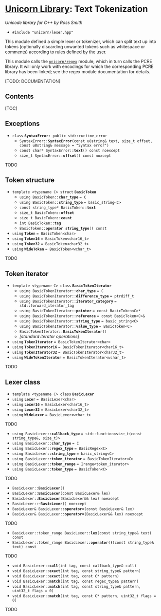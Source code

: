 # [Unicorn Library](index.html): Text Tokenization #

_Unicode library for C++ by Ross Smith_

* `#include "unicorn/lexer.hpp"`

This module defined a simple lexer or tokenizer, which can split text up into
tokens (optionally discarding unwanted tokens such as whitespace or comments)
according to rules defined by the user.

This module calls the [`unicorn/regex`](regex.html) module, which in turn
calls the PCRE library. It will only work with encodings for which the
corresponding PCRE library has been linked; see the regex module documentation
for details.

[TODO: DOCUMENTATION]

## Contents ##

[TOC]

## Exceptions ##

* `class` **`SyntaxError`**`: public std::runtime_error`
    * `SyntaxError::`**`SyntaxError`**`(const u8string& text, size_t offset, const u8string& message = "Syntax error")`
    * `const char* SyntaxError::`**`text`**`() const noexcept`
    * `size_t SyntaxError::`**`offset`**`() const noxcept`

TODO

## Token structure ##

* `template <typename C> struct` **`BasicToken`**
    * `using BasicToken::`**`char_type`** `= C`
    * `using BasicToken::`**`string_type`** `= basic_string<C>`
    * `const string_type* BasicToken::`**`text`**
    * `size_t BasicToken::`**`offset`**
    * `size_t BasicToken::`**`count`**
    * `int BasicToken::`**`tag`**
    * `BasicToken::`**`operator string_type`**`() const`
* `using` **`Token`** `= BasicToken<char>`
* `using` **`Token16`** `= BasicToken<char16_t>`
* `using` **`Token32`** `= BasicToken<char32_t>`
* `using` **`WideToken`** `= BasicToken<wchar_t>`

TODO

## Token iterator ##

* `template <typename C> class` **`BasicTokenIterator`**
    * `using BasicTokenIterator::`**`char_type`** `= C`
    * `using BasicTokenIterator::`**`difference_type`** `= ptrdiff_t`
    * `using BasicTokenIterator::`**`iterator_category`** `= std::forward_iterator_tag`
    * `using BasicTokenIterator::`**`pointer`** `= const BasicToken<C>*`
    * `using BasicTokenIterator::`**`reference`** `= const BasicToken<C>&`
    * `using BasicTokenIterator::`**`string_type`** `= basic_string<C>`
    * `using BasicTokenIterator::`**`value_type`** `= BasicToken<C>`
    * `BasicTokenIterator::`**`BasicTokenIterator`**`()`
    * _[standard iterator operations]_
* `using` **`TokenIterator`** `= BasicTokenIterator<char>`
* `using` **`TokenIterator16`** `= BasicTokenIterator<char16_t>`
* `using` **`TokenIterator32`** `= BasicTokenIterator<char32_t>`
* `using` **`WideTokenIterator`** `= BasicTokenIterator<wchar_t>`

TODO

## Lexer class ##

* `template <typename C> class` **`BasicLexer`**
* `using` **`Lexer`** `= BasicLexer<char>`
* `using` **`Lexer16`** `= BasicLexer<char16_t>`
* `using` **`Lexer32`** `= BasicLexer<char32_t>`
* `using` **`WideLexer`** `= BasicLexer<wchar_t>`

TODO

* `using BasicLexer::`**`callback_type`** `= std::function<size_t(const string_type&, size_t)>`
* `using BasicLexer::`**`char_type`** `= C`
* `using BasicLexer::`**`regex_type`** `= BasicRegex<C>`
* `using BasicLexer::`**`string_type`** `= basic_string<C>`
* `using BasicLexer::`**`token_iterator`** `= BasicTokenIterator<C>`
* `using BasicLexer::`**`token_range`** `= Irange<token_iterator>`
* `using BasicLexer::`**`token_type`** `= BasicToken<C>`

TODO

* `BasicLexer::`**`BasicLexer`**`()`
* `BasicLexer::`**`BasicLexer`**`(const BasicLexer& lex)`
* `BasicLexer::`**`BasicLexer`**`(BasicLexer&& lex) noexcept`
* `BasicLexer::`**`~BasicLexer`**`() noexcept`
* `BasicLexer& BasicLexer::`**`operator=`**`(const BasicLexer& lex)`
* `BasicLexer& BasicLexer::`**`operator=`**`(BasicLexer&& lex) noexcept`

TODO

* `BasicLexer::token_range BasicLexer::`**`lex`**`(const string_type& text) const`
* `BasicLexer::token_range BasicLexer::`**`operator()`**`(const string_type& text) const`

TODO

* `void BasicLexer::`**`call`**`(int tag, const callback_type& call)`
* `void BasicLexer::`**`exact`**`(int tag, const string_type& pattern)`
* `void BasicLexer::`**`exact`**`(int tag, const C* pattern)`
* `void BasicLexer::`**`match`**`(int tag, const regex_type& pattern)`
* `void BasicLexer::`**`match`**`(int tag, const string_type& pattern, uint32_t flags = 0)`
* `void BasicLexer::`**`match`**`(int tag, const C* pattern, uint32_t flags = 0)`

TODO
